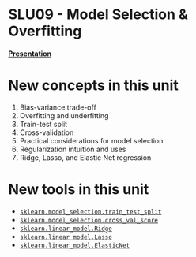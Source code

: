# SLU09 - Model Selection & Overfitting

#### [Presentation](https://drive.google.com/drive/u/2/folders/1Vu0cXy5CO9vzzsonKKwtaV6-BFvkAV3p)

# New concepts in this unit

1. Bias-variance trade-off
2. Overfitting and underfitting
3. Train-test split
4. Cross-validation
5. Practical considerations for model selection
6. Regularization intuition and uses
7. Ridge, Lasso, and Elastic Net regression

# New tools in this unit

* [`sklearn.model_selection.train_test_split`](http://scikit-learn.org/stable/modules/generated/sklearn.model_selection.train_test_split.html)
* [`sklearn.model_selection.cross_val_score`](https://scikit-learn.org/stable/modules/generated/sklearn.model_selection.cross_val_score.html)
* [`sklearn.linear_model.Ridge`](https://scikit-learn.org/stable/modules/generated/sklearn.linear_model.Ridge.html)
* [`sklearn.linear_model.Lasso`](https://scikit-learn.org/stable/modules/generated/sklearn.linear_model.Lasso.html)
* [`sklearn.linear_model.ElasticNet`](https://scikit-learn.org/stable/modules/generated/sklearn.linear_model.ElasticNet.html)

